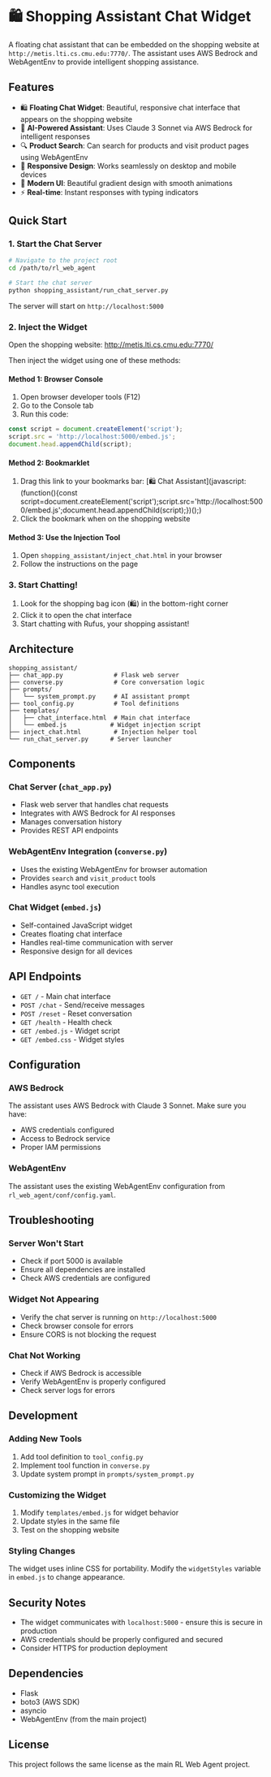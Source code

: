 # 🛍️ Shopping Assistant Chat Widget

A floating chat assistant that can be embedded on the shopping website at `http://metis.lti.cs.cmu.edu:7770/`. The assistant uses AWS Bedrock and WebAgentEnv to provide intelligent shopping assistance.

## Features

- 🛍️ **Floating Chat Widget**: Beautiful, responsive chat interface that appears on the shopping website
- 🤖 **AI-Powered Assistant**: Uses Claude 3 Sonnet via AWS Bedrock for intelligent responses
- 🔍 **Product Search**: Can search for products and visit product pages using WebAgentEnv
- 📱 **Responsive Design**: Works seamlessly on desktop and mobile devices
- 🎨 **Modern UI**: Beautiful gradient design with smooth animations
- ⚡ **Real-time**: Instant responses with typing indicators

## Quick Start

### 1. Start the Chat Server

```bash
# Navigate to the project root
cd /path/to/rl_web_agent

# Start the chat server
python shopping_assistant/run_chat_server.py
```

The server will start on `http://localhost:5000`

### 2. Inject the Widget

Open the shopping website: http://metis.lti.cs.cmu.edu:7770/

Then inject the widget using one of these methods:

#### Method 1: Browser Console
1. Open browser developer tools (F12)
2. Go to the Console tab
3. Run this code:
```javascript
const script = document.createElement('script');
script.src = 'http://localhost:5000/embed.js';
document.head.appendChild(script);
```

#### Method 2: Bookmarklet
1. Drag this link to your bookmarks bar:
   [🛍️ Chat Assistant](javascript:(function(){const script=document.createElement('script');script.src='http://localhost:5000/embed.js';document.head.appendChild(script);})();)
2. Click the bookmark when on the shopping website

#### Method 3: Use the Injection Tool
1. Open `shopping_assistant/inject_chat.html` in your browser
2. Follow the instructions on the page

### 3. Start Chatting!

1. Look for the shopping bag icon (🛍️) in the bottom-right corner
2. Click it to open the chat interface
3. Start chatting with Rufus, your shopping assistant!

## Architecture

```
shopping_assistant/
├── chat_app.py              # Flask web server
├── converse.py              # Core conversation logic
├── prompts/
│   └── system_prompt.py     # AI assistant prompt
├── tool_config.py           # Tool definitions
├── templates/
│   ├── chat_interface.html  # Main chat interface
│   └── embed.js            # Widget injection script
├── inject_chat.html         # Injection helper tool
└── run_chat_server.py      # Server launcher
```

## Components

### Chat Server (`chat_app.py`)
- Flask web server that handles chat requests
- Integrates with AWS Bedrock for AI responses
- Manages conversation history
- Provides REST API endpoints

### WebAgentEnv Integration (`converse.py`)
- Uses the existing WebAgentEnv for browser automation
- Provides `search` and `visit_product` tools
- Handles async tool execution

### Chat Widget (`embed.js`)
- Self-contained JavaScript widget
- Creates floating chat interface
- Handles real-time communication with server
- Responsive design for all devices

## API Endpoints

- `GET /` - Main chat interface
- `POST /chat` - Send/receive messages
- `POST /reset` - Reset conversation
- `GET /health` - Health check
- `GET /embed.js` - Widget script
- `GET /embed.css` - Widget styles

## Configuration

### AWS Bedrock
The assistant uses AWS Bedrock with Claude 3 Sonnet. Make sure you have:
- AWS credentials configured
- Access to Bedrock service
- Proper IAM permissions

### WebAgentEnv
The assistant uses the existing WebAgentEnv configuration from `rl_web_agent/conf/config.yaml`.

## Troubleshooting

### Server Won't Start
- Check if port 5000 is available
- Ensure all dependencies are installed
- Check AWS credentials are configured

### Widget Not Appearing
- Verify the chat server is running on `http://localhost:5000`
- Check browser console for errors
- Ensure CORS is not blocking the request

### Chat Not Working
- Check if AWS Bedrock is accessible
- Verify WebAgentEnv is properly configured
- Check server logs for errors

## Development

### Adding New Tools
1. Add tool definition to `tool_config.py`
2. Implement tool function in `converse.py`
3. Update system prompt in `prompts/system_prompt.py`

### Customizing the Widget
1. Modify `templates/embed.js` for widget behavior
2. Update styles in the same file
3. Test on the shopping website

### Styling Changes
The widget uses inline CSS for portability. Modify the `widgetStyles` variable in `embed.js` to change appearance.

## Security Notes

- The widget communicates with `localhost:5000` - ensure this is secure in production
- AWS credentials should be properly configured and secured
- Consider HTTPS for production deployment

## Dependencies

- Flask
- boto3 (AWS SDK)
- asyncio
- WebAgentEnv (from the main project)

## License

This project follows the same license as the main RL Web Agent project. 